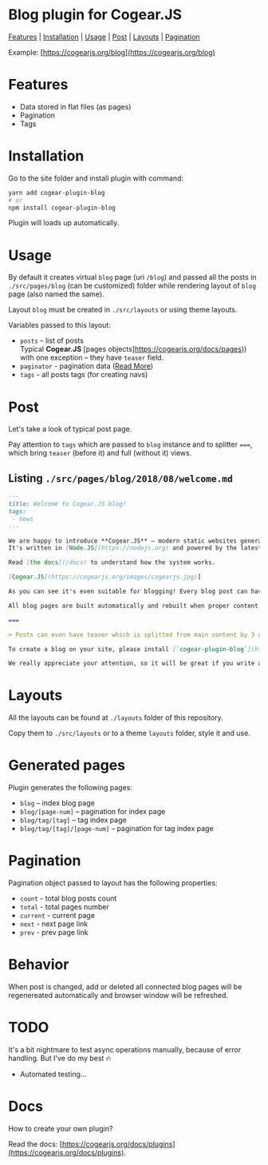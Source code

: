 # **Blog** plugin for Cogear.JS

[Features](#features) | [Installation](#installation) | [Usage](#usage) | [Post](#post) | [Layouts](#layouts) | [Pagination](#pagination)

Example: [https://cogearjs.org/blog](https://cogearjs.org/blog)

# Features
* Data stored in flat files (as pages)
* Pagination
* Tags

# Installation

Go to the site folder and install plugin with command:
```bash
yarn add cogear-plugin-blog
# or 
npm install cogear-plugin-blog
```

Plugin will loads up automatically.

# Usage

By default it creates virtual `blog` page (uri `/blog`) and passed all the posts in `./src/pages/blog` (can be customized) folder while rendering layout of `blog` page (also named the same).

Layout `blog` must be created in `./src/layouts` or using theme layouts. 

Variables passed to this layout:
* `posts` – list of posts<br>Typical **Cogear.JS** [pages objects]https://cogearjs.org/docs/pages)) with one exception – they have `teaser` field.
* `paginator` - pagination data ([Read More](#pagination))
* `tags` - all posts tags (for creating navs)

# Post
Let's take a look of typical post page.

Pay attention to `tags` which are passed to `blog` instance and to splitter `===`, which bring `teaser` (before it) and full (without it) views.

## Listing `./src/pages/blog/2018/08/welcome.md`
```Markdown
---
title: Welcome to Cogear.JS blog!
tags: 
 - news
---

We are happy to introduce **Cogear.JS** – modern static websites generator. 
It's written in [Node.JS](https://nodejs.org) and powered by the latest [Webpack](https://wepback.js.org).

Read [the docs](/docs) to understand how the system works.

[Cogear.JS](https://cogearjs.org/images/cogearjs.jpg)]

As you can see it's even suitable for blogging! Every blog post can have comments via modern services like [Disqus](https://disqus.com). Posts can also be tagged.

All blog pages are built automatically and rebuilt when proper content pages are changed, added or deleted.

===

> Posts can even have teaser which is splitted from main content by 3 and more `=`,`:`,`_`,`--` symbol (new line only).

To create a blog on your site, please install [`cogear-plugin-blog`](https://github.com/codemotion/cogear-plugin-blog) npm package and follow the instructions in `README.md` file.

We really appreciate your attention, so it will be great if you write a comment.
```
# Layouts

All the layouts can be found at `./layouts` folder of this repository.

Copy them to `./src/layouts` or to a theme `layouts` folder, style it and use.

# Generated pages

Plugin generates the following pages:
* `blog` – index blog page
* `blog/[page-num]` – pagination for index page
* `blog/tag/[tag]` – tag index page
* `blog/tag/[tag]/[page-num]` – pagination for tag index page

# Pagination

Pagination object passed to layout has the following properties:
* `count` - total blog posts count
* `total` - total pages number
* `current` - current page
* `next` - next page link
* `prev` - prev page link

# Behavior

When post is changed, add or deleted all connected blog pages will be regenereated automatically and browser window will be refreshed.

# TODO
It's a bit nightmare to test async operations manually, because of error handling.
But I've do my best 🔥

* Automated testing…

# Docs
How to create your own plugin?

Read the docs: [https://cogearjs.org/docs/plugins](https://cogearjs.org/docs/plugins).